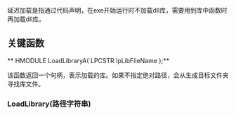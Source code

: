 延迟加载是指通过代码声明，在exe开始运行时不加载dll库，需要用到库中函数时再加载dll库。

## 关键函数
** HMODULE LoadLibraryA(
  LPCSTR lpLibFileName
);**

该函数返回一个句柄，表示加载的库。如果不指定绝对路径，会从生成目标文件夹寻找库文件。

### LoadLibrary(路径字符串)
